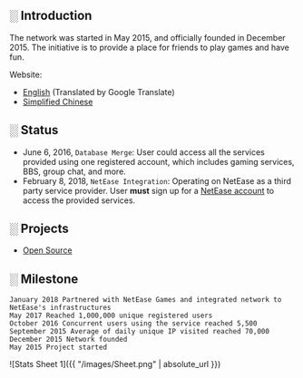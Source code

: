 ## **░ Introduction**
The network was started in May 2015, and officially founded in December 2015. The initiative is to provide a place for friends to play games and have fun.

Website: 
- [English](https://pixeltimenet.github.io/) (Translated by Google Translate)
- [Simplified Chinese](http://www.mcxssg.net/)

## **░ Status**
- June 6, 2016, `Database Merge`: User could access all the services provided using one registered account, which includes gaming services, BBS, group chat, and more.
- February 8, 2018, `NetEase Integration`:   Operating on NetEase as a third party service provider. User **must** sign up for a [NetEase account](http://forums.netease-na.com/register/) to access the provided services.

## **░ Projects**
-  [Open Source](https://pixeltimenet.github.io/Open_Source/)

## **░ Milestone**
    January 2018 Partnered with NetEase Games and integrated network to NetEase's infrastructures
    May 2017 Reached 1,000,000 unique registered users
    October 2016 Concurrent users using the service reached 5,500
    September 2015 Average of daily unique IP visited reached 70,000
    December 2015 Network founded
    May 2015 Project started
![Stats Sheet 1]({{ "/images/Sheet.png" | absolute_url }})
